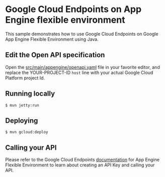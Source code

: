 # Google Cloud Endpoints on App Engine flexible environment
This sample demonstrates how to use Google Cloud Endpoints on Google App Engine Flexible Environment using Java.

## Edit the Open API specification

Open the [src/main/appengine/openapi.yaml](src/main/appengine/openapi.yaml) file in your favorite editor, and replace the YOUR-PROJECT-ID `host` line with your actual Google Cloud Platform project Id.

## Running locally
    $ mvn jetty:run

## Deploying
    $ mvn gcloud:deploy

## Calling your API

Please refer to the Google Cloud Endpoints [documentation](https://cloud.google.com/endpoints/docs/app-engine/) for App Engine Flexible Environment to learn about creating an API Key and calling your API.
